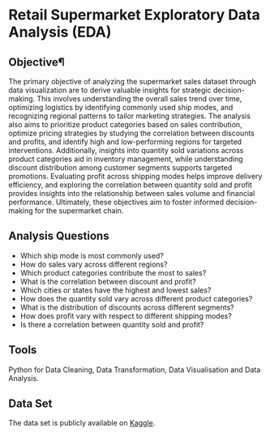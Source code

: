 # Retail Supermarket Exploratory Data Analysis (EDA)

## Objective¶

The primary objective of analyzing the supermarket sales dataset through data visualization are to derive valuable insights for strategic decision-making. This involves understanding the overall sales trend over time, optimizing logistics by identifying commonly used ship modes, and recognizing regional patterns to tailor marketing strategies. The analysis also aims to prioritize product categories based on sales contribution, optimize pricing strategies by studying the correlation between discounts and profits, and identify high and low-performing regions for targeted interventions. Additionally, insights into quantity sold variations across product categories aid in inventory management, while understanding discount distribution among customer segments supports targeted promotions. Evaluating profit across shipping modes helps improve delivery efficiency, and exploring the correlation between quantity sold and profit provides insights into the relationship between sales volume and financial performance. Ultimately, these objectives aim to foster informed decision-making for the supermarket chain.

## Analysis Questions
- Which ship mode is most commonly used?
- How do sales vary across different regions?
- Which product categories contribute the most to sales?
- What is the correlation between discount and profit?
- Which cities or states have the highest and lowest sales?
- How does the quantity sold vary across different product categories?
- What is the distribution of discounts across different segments?
- How does profit vary with respect to different shipping modes?
- Is there a correlation between quantity sold and profit?

## Tools
Python for Data Cleaning, Data Transformation, Data Visualisation and Data Analysis.

## Data Set
The data set is publicly available on [Kaggle](https://www.kaggle.com/datasets/roopacalistus/superstore/data).
